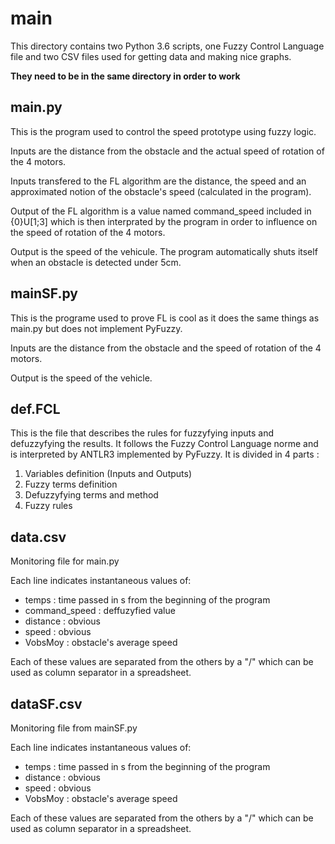 # main
This directory contains two Python 3.6 scripts, one Fuzzy Control Language file and two CSV files used for getting data and making nice graphs.

__They need to be in the same directory in order to work__

## main.py
This is the program used to control the speed prototype using fuzzy logic.

Inputs are the distance from the obstacle and the actual speed of rotation of the 4 motors.

Inputs transfered to the FL algorithm are the distance, the speed and an approximated notion of the obstacle's speed (calculated in the program).

Output of the FL algorithm is a value named command_speed included in {0}U[1;3] which is then interprated by the program in order to influence on the speed of rotation of the 4 motors.

Output is the speed of the vehicule.
The program automatically shuts itself when an obstacle is detected under 5cm.

## mainSF.py
This is the programe used to prove FL is cool as it does the same things as main.py but does not implement PyFuzzy.

Inputs are the distance from the obstacle and the speed of rotation of the 4 motors.

Output is the speed of the vehicle.

## def.FCL
This is the file that describes the rules for fuzzyfying inputs and defuzzyfying the results. It follows the Fuzzy Control Language norme and is interpreted by ANTLR3 implemented by PyFuzzy.
It is divided in 4 parts :
1. Variables definition (Inputs and Outputs)
2. Fuzzy terms definition
3. Defuzzyfying terms and method
4. Fuzzy rules

## data.csv
Monitoring file for main.py

Each line indicates instantaneous values of:
* temps : time passed in s from the beginning of the program
* command_speed : deffuzyfied value
* distance : obvious
* speed : obvious
* VobsMoy : obstacle's average speed

Each of these values are separated from the others by a "/" which can be used as column separator in a spreadsheet.

## dataSF.csv
Monitoring file from mainSF.py

Each line indicates instantaneous values of:
* temps : time passed in s from the beginning of the program
* distance : obvious
* speed : obvious
* VobsMoy : obstacle's average speed

Each of these values are separated from the others by a "/" which can be used as column separator in a spreadsheet.